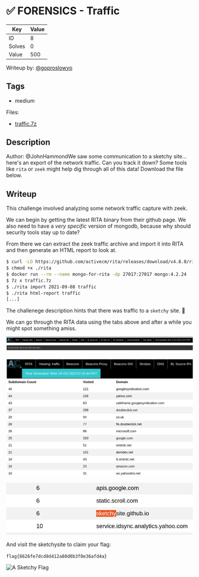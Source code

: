 # ✅ FORENSICS - Traffic

| Key    | Value |
| ------ | ----- |
| ID     | 8     |
| Solves | 0     |
| Value  | 500   |

Writeup by: [@goproslowyo](https://github.com/goproslowyo)

## Tags

- medium

Files:

- [traffic.7z](https://huntress.ctf.games/files/efd8115eedbda53848676208e38e6afc/traffic.7z?token=eyJ1c2VyX2lkIjozMTgyLCJ0ZWFtX2lkIjo0MDcsImZpbGVfaWQiOjd9.ZR1iEA.mAP4vLQHG_wQfAMj1N5zdmzf7ZQ)

## Description

Author: @JohnHammondWe saw some communication to a sketchy site... here's an export of the network traffic. Can you track it down? Some tools like `rita` or `zeek` might help dig through all of this data! Download the file below.

## Writeup

This challenge involved analyzing some network traffic capture with zeek.

We can begin by getting the latest RITA binary from their github page. We also need to have a _very specific_ version of mongodb, because why should security tools stay up to date?

From there we can extract the zeek traffic archive and import it into RITA and then generate an HTML report to look at.

```bash
$ curl -LO https://github.com/activecm/rita/releases/download/v4.8.0/rita
$ chmod +x ./rita
$ docker run --rm --name mongo-for-rita -dp 27017:27017 mongo:4.2.24
$ 7z x traffic.7z
$ ./rita import 2021-09-08 traffic
$ ./rita html-report traffic
[...]
```

The challenege description hints that there was traffic to a `sketchy` site. :facepalm:

We can go through the RITA data using the tabs above and after a while you might spot something amiss.

![RITA UI](./1.png)

![RITA Domains List](./2.png)

![A sketchy site!](./3.png)

And visit the sketchysite to claim your flag:

`flag{8626fe7dcd8d412a80d0b3f0e36afd4a}`

![A Sketchy Flag](./sketch.png)
